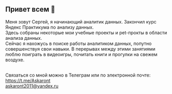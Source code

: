 ## Привет всем 👋

Меня зовут Сергей, я начинающий аналитик данных. Закончил курс Яндекс Практикума по анализу данных.<br>
Здесь собраны некоторые мои учебные проекты и pet-прокты в области анализа данных.<br>
Сейчас я нахожусь в поиске работы аналитиком данных, попутно совершенствуя свои навыки. В перерывах между этими занятиями люблю поиграть в видеоигры, почитать книги и прогулки на свежем воздухе.<br><br>

Связаться со мной можно в Телеграм или по электронной почте:<br>
https://t.me/Askaront<br>
askaront2011@yandex.ru<br>

<!--
**Askaront/Askaront** is a ✨ _special_ ✨ repository because its `README.md` (this file) appears on your GitHub profile.

Here are some ideas to get you started:

- 🔭 I’m currently working on ...
- 🌱 I’m currently learning ...
- 👯 I’m looking to collaborate on ...
- 🤔 I’m looking for help with ...
- 💬 Ask me about ...
- 📫 How to reach me: ...
- 😄 Pronouns: ...
- ⚡ Fun fact: ...
-->
